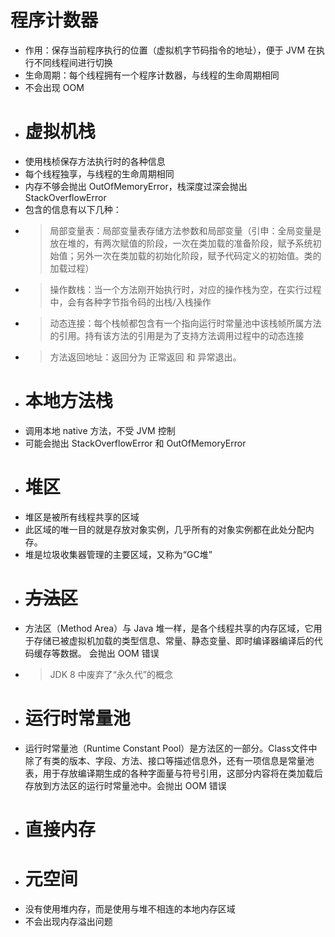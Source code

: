 # 程序计数器
- 作用：保存当前程序执行的位置（虚拟机字节码指令的地址），便于 JVM 在执行不同线程间进行切换
- 生命周期：每个线程拥有一个程序计数器，与线程的生命周期相同
- 不会出现 OOM
- # 虚拟机栈
- 使用栈桢保存方法执行时的各种信息
- 每个线程独享，与线程的生命周期相同
- 内存不够会抛出 OutOfMemoryError，栈深度过深会抛出 StackOverflowError
- 包含的信息有以下几种：
- > 局部变量表：局部变量表存储方法参数和局部变量（引申：全局变量是放在堆的，有两次赋值的阶段，一次在类加载的准备阶段，赋予系统初始值；另外一次在类加载的初始化阶段，赋予代码定义的初始值。类的加载过程）
- > 操作数栈：当一个方法刚开始执行时，对应的操作栈为空，在实行过程中，会有各种字节指令码的出栈/入栈操作
- > 动态连接：每个栈帧都包含有一个指向运行时常量池中该栈帧所属方法的引用。持有该方法的引用是为了支持方法调用过程中的动态连接
- > 方法返回地址：返回分为 正常返回 和 异常退出。
- # 本地方法栈
- 调用本地 native 方法，不受 JVM 控制
- 可能会抛出 StackOverflowError 和 OutOfMemoryError
- # 堆区
- 堆区是被所有线程共享的区域
- 此区域的唯一目的就是存放对象实例，几乎所有的对象实例都在此处分配内存。
- 堆是垃圾收集器管理的主要区域，又称为“GC堆”
- # ~~方法区~~
- 方法区（Method Area）与 Java 堆一样，是各个线程共享的内存区域，它用于存储已被虚拟机加载的类型信息、常量、静态变量、即时编译器编译后的代码缓存等数据。 会抛出 OOM 错误
- > JDK 8 中废弃了“永久代”的概念
- # 运行时常量池
- 运行时常量池（Runtime Constant Pool）是方法区的一部分。Class文件中除了有类的版本、字段、方法、接口等描述信息外，还有一项信息是常量池表，用于存放编译期生成的各种字面量与符号引用，这部分内容将在类加载后存放到方法区的运行时常量池中。会抛出 OOM 错误
- # 直接内存
- # 元空间
- 没有使用堆内存，而是使用与堆不相连的本地内存区域
- 不会出现内存溢出问题